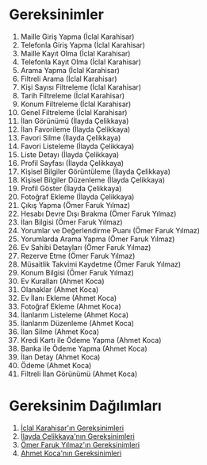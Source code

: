 # Gereksinimler
1. Maille Giriş Yapma (İclal Karahisar)  
2. Telefonla Giriş Yapma (İclal Karahisar)  
3. Maille Kayıt Olma (İclal Karahisar)  
4. Telefonla Kayıt Olma (İclal Karahisar)  
5. Arama Yapma (İclal Karahisar)  
6. Filtreli Arama (İclal Karahisar)  
7. Kişi Sayısı Filtreleme (İclal Karahisar)  
8. Tarih Filtreleme (İclal Karahisar)  
9. Konum Filtreleme (İclal Karahisar)  
10. Genel Filtreleme (İclal Karahisar)  
11. İlan Görünümü (İlayda Çelikkaya)  
12. İlan Favorileme (İlayda Çelikkaya)  
13. Favori Silme (İlayda Çelikkaya)  
14. Favori Listeleme (İlayda Çelikkaya)  
15. Liste Detayı (İlayda Çelikkaya)  
16. Profil Sayfası (İlayda Çelikkaya)  
17. Kişisel Bilgiler Görüntüleme (İlayda Çelikkaya)  
18. Kişisel Bilgiler Düzenleme (İlayda Çelikkaya)  
19. Profil Göster (İlayda Çelikkaya)  
20. Fotoğraf Ekleme (İlayda Çelikkaya)  
21. Çıkış Yapma (Ömer Faruk Yılmaz)  
22. Hesabı Devre Dışı Bırakma (Ömer Faruk Yılmaz)  
23. İlan Bilgisi (Ömer Faruk Yılmaz)  
24. Yorumlar ve Değerlendirme Puanı (Ömer Faruk Yılmaz)  
25. Yorumlarda Arama Yapma (Ömer Faruk Yılmaz)  
26. Ev Sahibi Detayları (Ömer Faruk Yılmaz)  
27. Rezerve Etme (Ömer Faruk Yılmaz)  
28. Müsaitlik Takvimi Kaydetme (Ömer Faruk Yılmaz)  
29. Konum Bilgisi (Ömer Faruk Yılmaz)  
30. Ev Kuralları (Ahmet Koca)  
31. Olanaklar (Ahmet Koca)  
32. Ev İlanı Ekleme (Ahmet Koca)  
33. Fotoğraf Ekleme (Ahmet Koca)  
34. İlanlarım Listeleme (Ahmet Koca)  
35. İlanlarım Düzenleme (Ahmet Koca)  
36. İlan Silme (Ahmet Koca)  
37. Kredi Kartı ile Ödeme Yapma (Ahmet Koca)  
38. Banka ile Ödeme Yapma (Ahmet Koca)  
39. İlan Detay (Ahmet Koca)  
40. Ödeme (Ahmet Koca)  
41. Filtreli İlan Görünümü (Ahmet Koca)  


# Gereksinim Dağılımları
1. [İclal Karahisar'ın Gereksinimleri](İclal-Karahisar-Gereksinimler.md)
2. [İlayda Çelikkaya'nın Gereksinimleri](İlayda-Celikkaya-Gereksinimleri.md)
3. [Ömer Faruk Yılmaz'ın Gereksinimleri](Omer-Faruk-Yılmaz-Gereksinimler.md)
4. [Ahmet Koca'nın Gereksinimleri](Ahmet-Koca-Gereksinimler.md)

